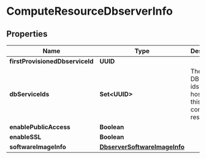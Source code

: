 

# ComputeResourceDbserverInfo


## Properties

Name | Type | Description | Notes
------------ | ------------- | ------------- | -------------
**firstProvisionedDbserviceId** | **UUID** |  |  [optional]
**dbServiceIds** | **Set&lt;UUID&gt;** | The list of DB Service ids that are hosted on this compute resource |  [optional]
**enablePublicAccess** | **Boolean** |  |  [optional]
**enableSSL** | **Boolean** |  |  [optional]
**softwareImageInfo** | [**DbserverSoftwareImageInfo**](DbserverSoftwareImageInfo.md) |  |  [optional]



